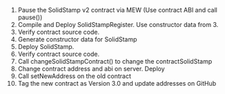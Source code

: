 1. Pause the SolidStamp v2 contract via MEW (Use contract ABI and call pause())
2. Compile and Deploy SolidStampRegister. Use constructor data from 3.
3. Verify contract source code.
4. Generate constructor data for SolidStamp
5. Deploy SolidStamp.
6. Verify contract source code.
7. Call changeSolidStampContract() to change the contractSolidStamp
8. Change contract address and abi on server. Deploy
9. Call setNewAddress on the old contract
10. Tag the new contract as Version 3.0 and update addresses on GitHub
